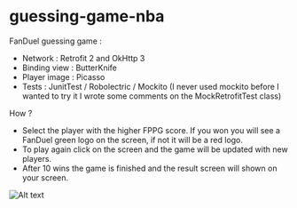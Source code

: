# guessing-game-nba

FanDuel guessing game :
- Network : Retrofit 2 and OkHttp 3
- Binding view : ButterKnife
- Player image : Picasso
- Tests : JunitTest / Robolectric / Mockito (I never used mockito before I wanted to try it I wrote some comments on the MockRetrofitTest class)

How ?
- Select the player with the higher FPPG score. If you won you will see a FanDuel green logo on the screen, if not it 
will be a red logo.
- To play again click on the screen and the game will be updated with new players.
- After 10 wins the game is finished and the result screen will shown on your screen.

![Alt text](https://github.com/Alex-DG/guessing-game-nba/blob/master/home.png?raw=true)
